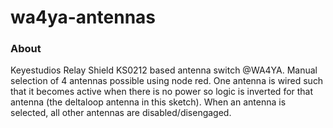 wa4ya-antennas
==============

### About

Keyestudios Relay Shield KS0212 based antenna switch @WA4YA. Manual selection of 4 antennas possible using node red. One antenna is wired such that it becomes active when there is no power so logic is inverted for that antenna (the deltaloop antenna in this sketch). When an antenna is selected, all other antennas are disabled/disengaged. 
